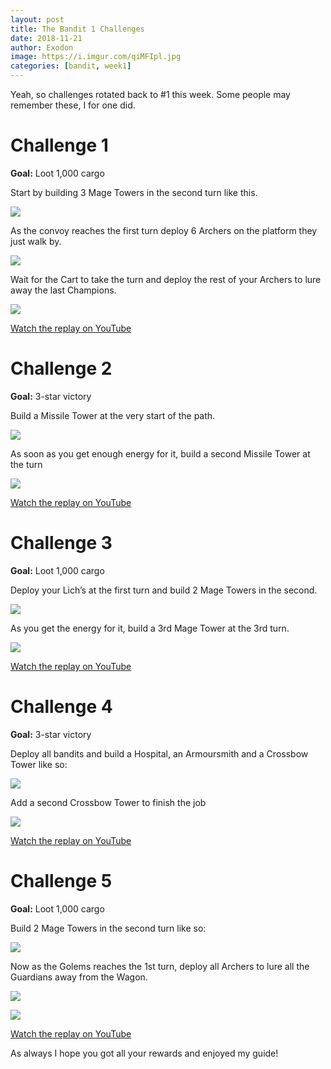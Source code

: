 ```yaml
---
layout: post
title: The Bandit 1 Challenges
date: 2018-11-21
author: Exodon
image: https://i.imgur.com/qiMFIpl.jpg
categories: [bandit, week1]
---
```


Yeah, so challenges rotated back to #1 this week. Some people may remember these, I for one did.

# Challenge 1

**Goal:** Loot 1,000 cargo

Start by building 3 Mage Towers in the second turn like this.

![](https://i.imgur.com/3a9vvTQ.jpg)

As the convoy reaches the first turn deploy 6 Archers on the platform they just walk by.

![](https://i.imgur.com/9dkyTfo.jpg)

Wait for the Cart to take the turn and deploy the rest of your Archers to lure away the last Champions.

![](https://i.imgur.com/mIeo47i.jpg)

[Watch the replay on YouTube](https://youtu.be/2rCrsAiRxWQ)

# Challenge 2

**Goal:** 3-star victory

Build a Missile Tower at the very start of the path.

![](https://i.imgur.com/4Z9abvh.jpg)

As soon as you get enough energy for it, build a second Missile Tower at the turn

![](https://i.imgur.com/JRu2xiN.jpg)

[Watch the replay on YouTube](https://youtu.be/uqVHMj1anos)

# Challenge 3

**Goal:** Loot 1,000 cargo

Deploy your Lich’s at the first turn and build 2 Mage Towers in the second.

![](https://i.imgur.com/T3rvC8L.jpg)

As you get the energy for it, build a 3rd Mage Tower at the 3rd turn.

![](https://i.imgur.com/6vuxyLQ.jpg)

[Watch the replay on YouTube](https://youtu.be/0_fc2IiD8XE)

# Challenge 4

**Goal:** 3-star victory

Deploy all bandits and build a Hospital, an Armoursmith and a Crossbow Tower like so:

![](https://i.imgur.com/hJKW93S.jpg)

Add a second Crossbow Tower to finish the job

![](https://i.imgur.com/9rH7Qae.jpg)

[Watch the replay on YouTube](https://youtu.be/r7BBz6YEMts)

# Challenge 5

**Goal:** Loot 1,000 cargo

Build 2 Mage Towers in the second turn like so:

![](https://i.imgur.com/onHnI4f.jpg)

Now as the Golems reaches the 1st turn, deploy all Archers to lure all the Guardians away from the Wagon.

![](https://i.imgur.com/XDSAi1i.jpg)

![](https://i.imgur.com/CJzo7Xm.jpg)

[Watch the replay on YouTube](https://youtu.be/gju5pQStUJ8)

As always I hope you got all your rewards and enjoyed my guide!
